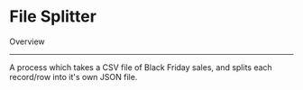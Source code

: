 # File Splitter

Overview

---

A process which takes a CSV file of Black Friday sales, and splits each record/row into it's own JSON file.